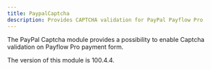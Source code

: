 ```yaml
---
title: PaypalCaptcha
description: Provides CAPTCHA validation for PayPal Payflow Pro
---
```


The PayPal Captcha module provides a possibility to enable Captcha validation on Payflow Pro payment form.

<InlineAlert slots="text" />
The version of this module is 100.4.4.
